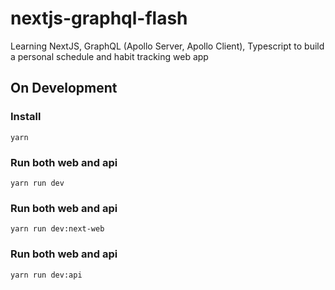 # nextjs-graphql-flash
Learning NextJS, GraphQL (Apollo Server, Apollo Client), Typescript to build a personal schedule and habit tracking web app

## On Development
### Install 
```console
yarn
```

### Run both web and api
```console
yarn run dev
```

### Run both web and api
```console
yarn run dev:next-web
```
### Run both web and api
```console
yarn run dev:api
```


